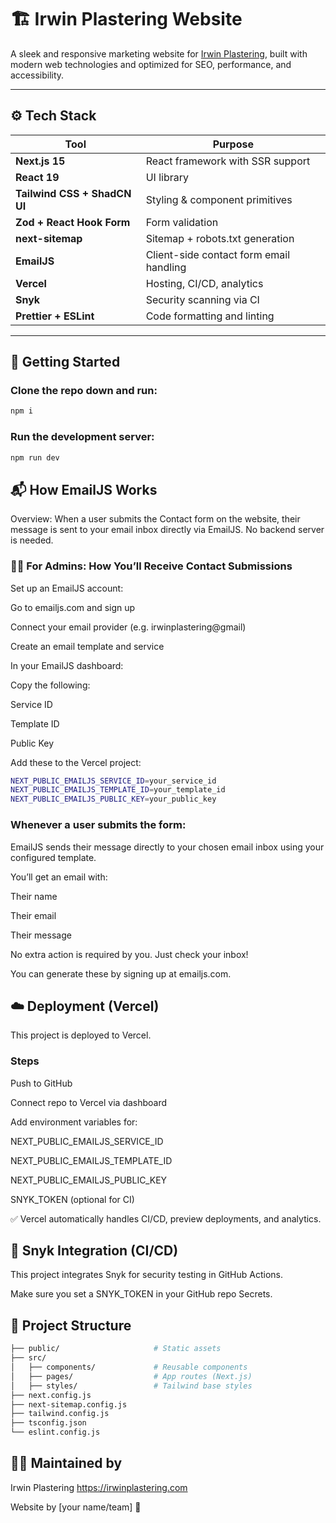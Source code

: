 # 🏗️ Irwin Plastering Website

A sleek and responsive marketing website for [Irwin Plastering](https://irwinplastering.com), built with modern web technologies and optimized for SEO, performance, and accessibility.

---

## ⚙️ Tech Stack

| Tool                         | Purpose                                 |
| ---------------------------- | --------------------------------------- |
| **Next.js 15**               | React framework with SSR support        |
| **React 19**                 | UI library                              |
| **Tailwind CSS + ShadCN UI** | Styling & component primitives          |
| **Zod + React Hook Form**    | Form validation                         |
| **next-sitemap**             | Sitemap + robots.txt generation         |
| **EmailJS**                  | Client-side contact form email handling |
| **Vercel**                   | Hosting, CI/CD, analytics               |
| **Snyk**                     | Security scanning via CI                |
| **Prettier + ESLint**        | Code formatting and linting             |

---

## 🚀 Getting Started

### Clone the repo down and run:

```bash
npm i
```

### Run the development server:

```bash
npm run dev
```

## 📬 How EmailJS Works

Overview:
When a user submits the Contact form on the website, their message is sent to your email inbox directly via EmailJS. No backend server is needed.

### 🧑‍💻 For Admins: How You’ll Receive Contact Submissions

Set up an EmailJS account:

Go to emailjs.com and sign up

Connect your email provider (e.g. irwinplastering@gmail)

Create an email template and service

In your EmailJS dashboard:

Copy the following:

Service ID

Template ID

Public Key

Add these to the Vercel project:

```bash
NEXT_PUBLIC_EMAILJS_SERVICE_ID=your_service_id
NEXT_PUBLIC_EMAILJS_TEMPLATE_ID=your_template_id
NEXT_PUBLIC_EMAILJS_PUBLIC_KEY=your_public_key
```

### Whenever a user submits the form:

EmailJS sends their message directly to your chosen email inbox using your configured template.

You’ll get an email with:

Their name

Their email

Their message

No extra action is required by you. Just check your inbox!

You can generate these by signing up at emailjs.com.

## ☁️ Deployment (Vercel)

This project is deployed to Vercel.

### Steps

Push to GitHub

Connect repo to Vercel via dashboard

Add environment variables for:

NEXT_PUBLIC_EMAILJS_SERVICE_ID

NEXT_PUBLIC_EMAILJS_TEMPLATE_ID

NEXT_PUBLIC_EMAILJS_PUBLIC_KEY

SNYK_TOKEN (optional for CI)

✅ Vercel automatically handles CI/CD, preview deployments, and analytics.

## 🔐 Snyk Integration (CI/CD)

This project integrates Snyk for security testing in GitHub Actions.

Make sure you set a SNYK_TOKEN in your GitHub repo Secrets.

## 📁 Project Structure

```bash
├── public/                     # Static assets
├── src/
│   ├── components/             # Reusable components
│   ├── pages/                  # App routes (Next.js)
│   ├── styles/                 # Tailwind base styles
├── next.config.js
├── next-sitemap.config.js
├── tailwind.config.js
├── tsconfig.json
└── eslint.config.js
```

## 👷‍♂️ Maintained by

Irwin Plastering
https://irwinplastering.com

Website by [your name/team] 🚀
